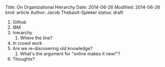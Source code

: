 Title: On Organizational Hierarchy
Date: 2014-06-26
Modified: 2014-06-26
kind: article
Author: Jacob Thebault-Spieker
status: draft


1. Github
2. IBM
3. hierarchy
    1. Where the line?
4. In crowd work
5. Are we re-discovering old knowledge?
    1. What's the argument for "online makes it new!"?
6. Thoughts?
